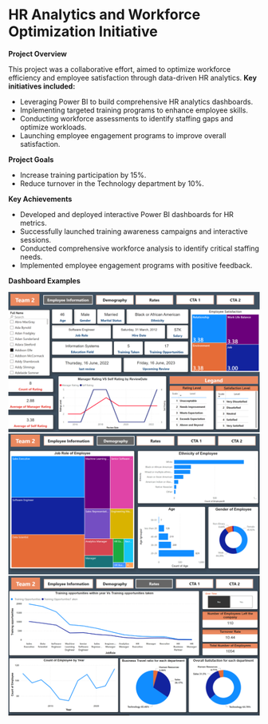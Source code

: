 # HR Analytics and Workforce Optimization Initiative

**Project Overview**

This project was a collaborative effort, aimed to optimize workforce efficiency and employee satisfaction through data-driven HR analytics. 
**Key initiatives included:**

* Leveraging Power BI to build comprehensive HR analytics dashboards.
* Implementing targeted training programs to enhance employee skills.
* Conducting workforce assessments to identify staffing gaps and optimize workloads.
* Launching employee engagement programs to improve overall satisfaction.

**Project Goals**

* Increase training participation by 15%.
* Reduce turnover in the Technology department by 10%.

**Key Achievements**

* Developed and deployed interactive Power BI dashboards for HR metrics.
* Successfully launched training awareness campaigns and interactive sessions.
* Conducted comprehensive workforce analysis to identify critical staffing needs.
* Implemented employee engagement programs with positive feedback.

**Dashboard Examples**

![image alt](https://github.com/Khadiga-Hisham/HR-Analytics-Dashboard/blob/main/Employee%20Information.png?raw=true)
![image alt](https://github.com/Khadiga-Hisham/HR-Analytics-Dashboard/blob/main/Demography.png?raw=true)
![image alt](https://github.com/Khadiga-Hisham/HR-Analytics-Dashboard/blob/main/Rates.png?raw=true)


